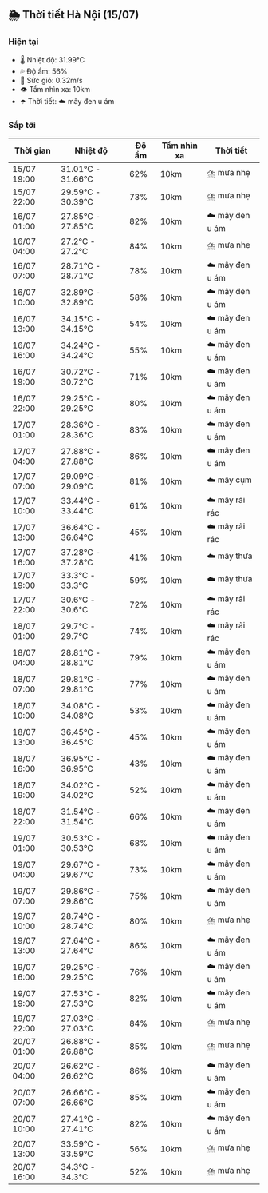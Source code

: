 ## 🌦️ Thời tiết Hà Nội (15/07)

### Hiện tại

- 🌡️ Nhiệt độ: 31.99℃
- 💦 Độ ẩm: 56%
- 💨 Sức gió: 0.32m/s
- 👁️ Tầm nhìn xa: 10km
- ☂️ Thời tiết: ☁️ mây đen u ám

### Sắp tới

| Thời gian | Nhiệt độ | Độ ẩm | Tầm nhìn xa | Thời tiết |
| --- | --- | --- | --- | --- |
| 15/07 19:00 | 31.01℃ - 31.66℃ | 62% | 10km | ⛈️ mưa nhẹ |
| 15/07 22:00 | 29.59℃ - 30.39℃ | 73% | 10km | ⛈️ mưa nhẹ |
| 16/07 01:00 | 27.85℃ - 27.85℃ | 82% | 10km | ☁️ mây đen u ám |
| 16/07 04:00 | 27.2℃ - 27.2℃ | 84% | 10km | ⛈️ mưa nhẹ |
| 16/07 07:00 | 28.71℃ - 28.71℃ | 78% | 10km | ☁️ mây đen u ám |
| 16/07 10:00 | 32.89℃ - 32.89℃ | 58% | 10km | ☁️ mây đen u ám |
| 16/07 13:00 | 34.15℃ - 34.15℃ | 54% | 10km | ☁️ mây đen u ám |
| 16/07 16:00 | 34.24℃ - 34.24℃ | 55% | 10km | ☁️ mây đen u ám |
| 16/07 19:00 | 30.72℃ - 30.72℃ | 71% | 10km | ☁️ mây đen u ám |
| 16/07 22:00 | 29.25℃ - 29.25℃ | 80% | 10km | ☁️ mây đen u ám |
| 17/07 01:00 | 28.36℃ - 28.36℃ | 83% | 10km | ☁️ mây đen u ám |
| 17/07 04:00 | 27.88℃ - 27.88℃ | 86% | 10km | ☁️ mây đen u ám |
| 17/07 07:00 | 29.09℃ - 29.09℃ | 81% | 10km | ☁️ mây cụm |
| 17/07 10:00 | 33.44℃ - 33.44℃ | 61% | 10km | ☁️ mây rải rác |
| 17/07 13:00 | 36.64℃ - 36.64℃ | 45% | 10km | ☁️ mây rải rác |
| 17/07 16:00 | 37.28℃ - 37.28℃ | 41% | 10km | ☁️ mây thưa |
| 17/07 19:00 | 33.3℃ - 33.3℃ | 59% | 10km | ☁️ mây thưa |
| 17/07 22:00 | 30.6℃ - 30.6℃ | 72% | 10km | ☁️ mây rải rác |
| 18/07 01:00 | 29.7℃ - 29.7℃ | 74% | 10km | ☁️ mây rải rác |
| 18/07 04:00 | 28.81℃ - 28.81℃ | 79% | 10km | ☁️ mây đen u ám |
| 18/07 07:00 | 29.81℃ - 29.81℃ | 77% | 10km | ☁️ mây đen u ám |
| 18/07 10:00 | 34.08℃ - 34.08℃ | 53% | 10km | ☁️ mây đen u ám |
| 18/07 13:00 | 36.45℃ - 36.45℃ | 45% | 10km | ☁️ mây đen u ám |
| 18/07 16:00 | 36.95℃ - 36.95℃ | 43% | 10km | ☁️ mây đen u ám |
| 18/07 19:00 | 34.02℃ - 34.02℃ | 52% | 10km | ☁️ mây đen u ám |
| 18/07 22:00 | 31.54℃ - 31.54℃ | 66% | 10km | ☁️ mây đen u ám |
| 19/07 01:00 | 30.53℃ - 30.53℃ | 68% | 10km | ☁️ mây đen u ám |
| 19/07 04:00 | 29.67℃ - 29.67℃ | 73% | 10km | ☁️ mây đen u ám |
| 19/07 07:00 | 29.86℃ - 29.86℃ | 75% | 10km | ☁️ mây đen u ám |
| 19/07 10:00 | 28.74℃ - 28.74℃ | 80% | 10km | ⛈️ mưa nhẹ |
| 19/07 13:00 | 27.64℃ - 27.64℃ | 86% | 10km | ☁️ mây đen u ám |
| 19/07 16:00 | 29.25℃ - 29.25℃ | 76% | 10km | ☁️ mây đen u ám |
| 19/07 19:00 | 27.53℃ - 27.53℃ | 82% | 10km | ☁️ mây đen u ám |
| 19/07 22:00 | 27.03℃ - 27.03℃ | 84% | 10km | ⛈️ mưa nhẹ |
| 20/07 01:00 | 26.88℃ - 26.88℃ | 85% | 10km | ⛈️ mưa nhẹ |
| 20/07 04:00 | 26.62℃ - 26.62℃ | 86% | 10km | ☁️ mây đen u ám |
| 20/07 07:00 | 26.66℃ - 26.66℃ | 85% | 10km | ☁️ mây đen u ám |
| 20/07 10:00 | 27.41℃ - 27.41℃ | 82% | 10km | ☁️ mây đen u ám |
| 20/07 13:00 | 33.59℃ - 33.59℃ | 56% | 10km | ⛈️ mưa nhẹ |
| 20/07 16:00 | 34.3℃ - 34.3℃ | 52% | 10km | ⛈️ mưa nhẹ |
